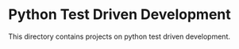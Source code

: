 # Python Test Driven Development

This directory contains projects on python test driven development.
